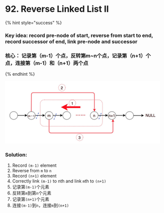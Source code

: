 # 92. Reverse Linked List II

{% hint style="success" %}
### Key idea: record pre-node of start, reverse from start to end, record successor of end, link pre-node and successor

### 核心： 记录第（m-1）个点，反转第m~n个点，记录第（n+1）个点，连接第（m-1）和（n+1）两个点
{% endhint %}

![process of reverse part of a linked list](.gitbook/assets/4.jpg)

### Solution:

1. Record `(m-1)` element
2. Reverse from `m` to `n` 
3. Record `(n+1)` element
4. Correctly link `(m-1)` to nth and link `m`th to `(n+1)`
5. 记录第`(m-1)`个元素
6. 反转第`m`到第`n`个元素
7. 记录第`(n+1)`个元素
8. 连接`(m-1)`到`n`，连接`m`到`(n+1)`



